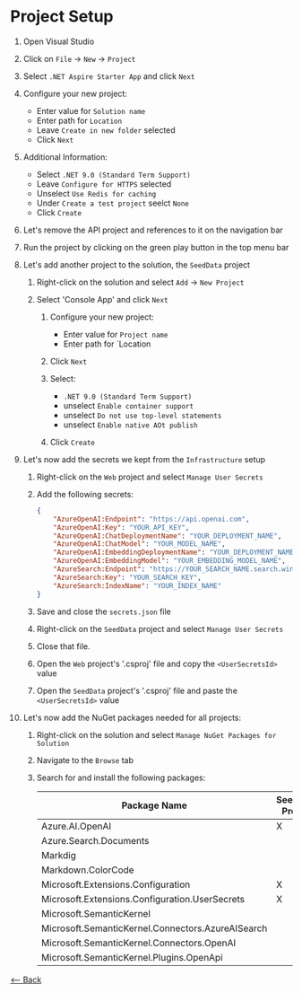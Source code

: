 # Project Setup

1. Open Visual Studio
1. Click on `File` -> `New` -> `Project`
1. Select `.NET Aspire Starter App` and click `Next`
1. Configure your new project:

    - Enter value for `Solution name`
    - Enter path for `Location`
    - Leave `Create in new folder` selected
    - Click `Next`

1. Additional Information:

    - Select `.NET 9.0 (Standard Term Support)`
    - Leave `Configure for HTTPS` selected
    - Unselect `Use Redis for caching`
    - Under `Create a test project` seelct `None`
    - Click `Create`

1. Let's remove the API project and references to it on the navigation bar

1. Run the project by clicking on the green play button in the top menu bar

1. Let's add another project to the solution, the `SeedData` project

    1. Right-click on the solution and select `Add` -> `New Project`
    1. Select 'Console App' and click `Next`

        1. Configure your new project:

            - Enter value for `Project name`
            - Enter path for `Location

        1. Click `Next`
        1. Select:

            - `.NET 9.0 (Standard Term Support)`
            - unselect `Enable container support`
            - unselect `Do not use top-level statements`
            - unselect `Enable native AOt publish`

        1. Click `Create`

1. Let's now add the secrets we kept from the `Infrastructure` setup

    1. Right-click on the `Web` project and select `Manage User Secrets`
    1. Add the following secrets:

        ```json
        {
            "AzureOpenAI:Endpoint": "https://api.openai.com",
            "AzureOpenAI:Key": "YOUR_API_KEY",
            "AzureOpenAI:ChatDeploymentName": "YOUR_DEPLOYMENT_NAME",
            "AzureOpenAI:ChatModel": "YOUR_MODEL_NAME",
            "AzureOpenAI:EmbeddingDeploymentName": "YOUR_DEPLOYMENT_NAME",
            "AzureOpenAI:EmbeddingModel": "YOUR_EMBEDDING_MODEL_NAME",
            "AzureSearch:Endpoint": "https://YOUR_SEARCH_NAME.search.windows.net",
            "AzureSearch:Key": "YOUR_SEARCH_KEY",
            "AzureSearch:IndexName": "YOUR_INDEX_NAME"
        }
        ```

    1. Save and close the `secrets.json` file
    1. Right-click on the `SeedData` project and select `Manage User Secrets`
    1. Close that file.
    1. Open the `Web` project's '.csproj' file and copy the `<UserSecretsId>` value
    1. Open the `SeedData` project's '.csproj' file and paste the `<UserSecretsId>` value

1. Let's now add the NuGet packages needed for all projects:

    1. Right-click on the solution and select `Manage NuGet Packages for Solution`
    1. Navigate to the `Browse` tab
    1. Search for and install the following packages:

        | Package Name | SeedData Project | Web Project |
        | ------------ | ---------------- | ----------- |
        | Azure.AI.OpenAI | X | |
        | Azure.Search.Documents | | X |
        | Markdig | | X |
        | Markdown.ColorCode | | X |
        | Microsoft.Extensions.Configuration | X | |
        | Microsoft.Extensions.Configuration.UserSecrets | X | |
        | Microsoft.SemanticKernel | | X |
        | Microsoft.SemanticKernel.Connectors.AzureAISearch | | X |
        | Microsoft.SemanticKernel.Connectors.OpenAI | | X |
        | Microsoft.SemanticKernel.Plugins.OpenApi | | X |

[<-- Back](./GettingStarted.md)
